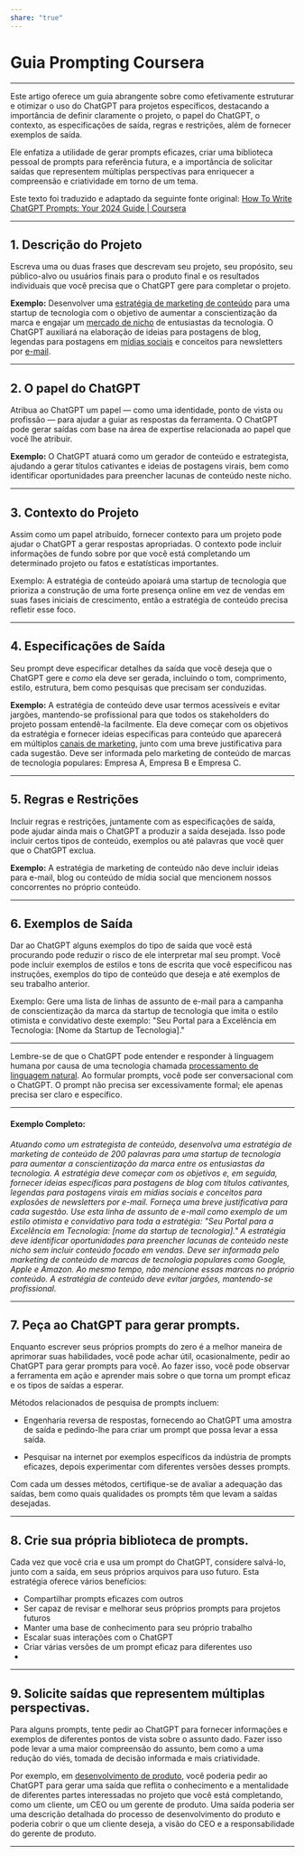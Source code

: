 ```yaml
---
share: "true"
---
```

# Guia Prompting Coursera

---
Este artigo oferece um guia abrangente sobre como efetivamente estruturar e otimizar o uso do ChatGPT para projetos específicos, destacando a importância de definir claramente o projeto, o papel do ChatGPT, o contexto, as especificações de saída, regras e restrições, além de fornecer exemplos de saída. 

Ele enfatiza a utilidade de gerar prompts eficazes, criar uma biblioteca pessoal de prompts para referência futura, e a importância de solicitar saídas que representem múltiplas perspectivas para enriquecer a compreensão e criatividade em torno de um tema. 

Este texto foi traduzido e adaptado da seguinte fonte original: 
[How To Write ChatGPT Prompts: Your 2024 Guide | Coursera](https://www.coursera.org/articles/how-to-write-chatgpt-prompts)

---
## 1. Descrição do Projeto

Escreva uma ou duas frases que descrevam seu projeto, seu propósito, seu público-alvo ou usuários finais para o produto final e os resultados individuais que você precisa que o ChatGPT gere para completar o projeto.

**Exemplo:** Desenvolver uma [estratégia de marketing de conteúdo](https://www.coursera.org/articles/content-strategy) para uma startup de tecnologia com o objetivo de aumentar a conscientização da marca e engajar um [mercado de nicho](https://www.coursera.org/articles/niche-market) de entusiastas da tecnologia. O ChatGPT auxiliará na elaboração de ideias para postagens de blog, legendas para postagens em [mídias sociais](https://www.coursera.org/articles/social-media-marketer) e conceitos para newsletters por [e-mail](https://www.coursera.org/articles/email-marketing).

---
## 2. O papel do ChatGPT

Atribua ao ChatGPT um papel — como uma identidade, ponto de vista ou profissão — para ajudar a guiar as respostas da ferramenta. O ChatGPT pode gerar saídas com base na área de expertise relacionada ao papel que você lhe atribuir.

**Exemplo:** O ChatGPT atuará como um gerador de conteúdo e estrategista, ajudando a gerar títulos cativantes e ideias de postagens virais, bem como identificar oportunidades para preencher lacunas de conteúdo neste nicho.

---
## 3. Contexto do Projeto

Assim como um papel atribuído, fornecer contexto para um projeto pode ajudar o ChatGPT a gerar respostas apropriadas. O contexto pode incluir informações de fundo sobre por que você está completando um determinado projeto ou fatos e estatísticas importantes.

Exemplo: A estratégia de conteúdo apoiará uma startup de tecnologia que prioriza a construção de uma forte presença online em vez de vendas em suas fases iniciais de crescimento, então a estratégia de conteúdo precisa refletir esse foco.

---
## 4. Especificações de Saída

Seu prompt deve especificar detalhes da saída que você deseja que o ChatGPT gere e _como_ ela deve ser gerada, incluindo o tom, comprimento, estilo, estrutura, bem como pesquisas que precisam ser conduzidas.

**Exemplo:** A estratégia de conteúdo deve usar termos acessíveis e evitar jargões, mantendo-se profissional para que todos os stakeholders do projeto possam entendê-la facilmente. Ela deve começar com os objetivos da estratégia e fornecer ideias específicas para conteúdo que aparecerá em múltiplos [canais de marketing](https://www.coursera.org/articles/marketing-channel), junto com uma breve justificativa para cada sugestão. Deve ser informada pelo marketing de conteúdo de marcas de tecnologia populares: Empresa A, Empresa B e Empresa C.

---
## 5. Regras e Restrições

Incluir regras e restrições, juntamente com as especificações de saída, pode ajudar ainda mais o ChatGPT a produzir a saída desejada. Isso pode incluir certos tipos de conteúdo, exemplos ou até palavras que você quer que o ChatGPT exclua.

**Exemplo:** A estratégia de marketing de conteúdo não deve incluir ideias para e-mail, blog ou conteúdo de mídia social que mencionem nossos concorrentes no próprio conteúdo.

---
## 6. Exemplos de Saída

Dar ao ChatGPT alguns exemplos do tipo de saída que você está procurando pode reduzir o risco de ele interpretar mal seu prompt. Você pode incluir exemplos de estilos e tons de escrita que você especificou nas instruções, exemplos do tipo de conteúdo que deseja e até exemplos de seu trabalho anterior.

Exemplo: Gere uma lista de linhas de assunto de e-mail para a campanha de conscientização da marca da startup de tecnologia que imita o estilo otimista e convidativo deste exemplo: "Seu Portal para a Excelência em Tecnologia: [Nome da Startup de Tecnologia]."

---

Lembre-se de que o ChatGPT pode entender e responder à linguagem humana por causa de uma tecnologia chamada [processamento de linguagem natural](https://www.coursera.org/articles/natural-language-processing). Ao formular prompts, você pode ser conversacional com o ChatGPT. O prompt não precisa ser excessivamente formal; ele apenas precisa ser claro e específico.

---
#### Exemplo Completo:

_Atuando como um estrategista de conteúdo, desenvolva uma estratégia de marketing de conteúdo de 200 palavras para uma startup de tecnologia para aumentar a conscientização da marca entre os entusiastas da tecnologia. A estratégia deve começar com os objetivos e, em seguida, fornecer ideias específicas para postagens de blog com títulos cativantes, legendas para postagens virais em mídias sociais e conceitos para explosões de newsletters por e-mail. Forneça uma breve justificativa para cada sugestão. Use esta linha de assunto de e-mail como exemplo de um estilo otimista e convidativo para toda a estratégia: "Seu Portal para a Excelência em Tecnologia: [nome da startup de tecnologia]." A estratégia deve identificar oportunidades para preencher lacunas de conteúdo neste nicho sem incluir conteúdo focado em vendas. Deve ser informada pelo marketing de conteúdo de marcas de tecnologia populares como Google, Apple e Amazon. Ao mesmo tempo, não mencione essas marcas no próprio conteúdo. A estratégia de conteúdo deve evitar jargões, mantendo-se profissional._

---

## 7. Peça ao ChatGPT para gerar prompts.

Enquanto escrever seus próprios prompts do zero é a melhor maneira de aprimorar suas habilidades, você pode achar útil, ocasionalmente, pedir ao ChatGPT para gerar prompts para você. Ao fazer isso, você pode observar a ferramenta em ação e aprender mais sobre o que torna um prompt eficaz e os tipos de saídas a esperar.

Métodos relacionados de pesquisa de prompts incluem:

- Engenharia reversa de respostas, fornecendo ao ChatGPT uma amostra de saída e pedindo-lhe para criar um prompt que possa levar a essa saída.

- Pesquisar na internet por exemplos específicos da indústria de prompts eficazes, depois experimentar com diferentes versões desses prompts.

Com cada um desses métodos, certifique-se de avaliar a adequação das saídas, bem como quais qualidades os prompts têm que levam a saídas desejadas.

---
## 8. Crie sua própria biblioteca de prompts.

Cada vez que você cria e usa um prompt do ChatGPT, considere salvá-lo, junto com a saída, em seus próprios arquivos para uso futuro. Esta estratégia oferece vários benefícios:

- Compartilhar prompts eficazes com outros
- Ser capaz de revisar e melhorar seus próprios prompts para projetos futuros
- Manter uma base de conhecimento para seu próprio trabalho
- Escalar suas interações com o ChatGPT
- Criar várias versões de um prompt eficaz para diferentes uso
- 
---
## 9. Solicite saídas que representem múltiplas perspectivas.

Para alguns prompts, tente pedir ao ChatGPT para fornecer informações e exemplos de diferentes pontos de vista sobre o assunto dado. Fazer isso pode levar a uma maior compreensão do assunto, bem como a uma redução do viés, tomada de decisão informada e mais criatividade.

Por exemplo, em [desenvolvimento de produto](https://www.coursera.org/articles/product-development-jobs), você poderia pedir ao ChatGPT para gerar uma saída que reflita o conhecimento e a mentalidade de diferentes partes interessadas no projeto que você está completando, como um cliente, um CEO ou um gerente de produto. Uma saída poderia ser uma descrição detalhada do processo de desenvolvimento do produto e poderia cobrir o que um cliente deseja, a visão do CEO e a responsabilidade do gerente de produto.

---